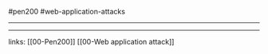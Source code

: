 #pen200 #web-application-attacks 

---












---
links:
[[00-Pen200]]
[[00-Web application attack]]
